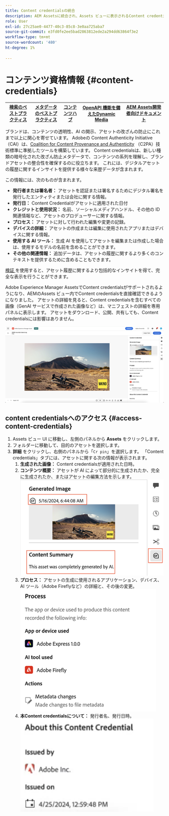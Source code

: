 ```yaml
---
title: Content credentialsの統合
description: AEM Assetsに統合され、Assets ビューに表示されるContent credentialsは、どのように作成され、誰が作成したかなど、アセットの履歴に関するコンテキストを提供できます。 デジタルコンテンツの栄養ラベルと同様、Content credentialsは透明性を高め、オーディエンスとの信頼を構築するのに役立ちます。
role: User
exl-id: 27c25ae0-4477-40c3-85c8-3e0aa725aba7
source-git-commit: e3fd0fe2ee5bad2863812ede2a294dd63864f3e2
workflow-type: tm+mt
source-wordcount: '480'
ht-degree: 1%

---
```


# コンテンツ資格情報 {#content-credentials}

| [ 検索のベストプラクティス ](/help/assets/search-best-practices.md) | [ メタデータのベストプラクティス ](/help/assets/metadata-best-practices.md) | [コンテンツハブ](/help/assets/product-overview.md) | [OpenAPI 機能を備えたDynamic Media](/help/assets/dynamic-media-open-apis-overview.md) | [AEM Assets開発者向けドキュメント ](https://developer.adobe.com/experience-cloud/experience-manager-apis/) |
| ------------- | --------------------------- |---------|----|-----|

ブランドは、コンテンツの透明性、AI の開示、アセットの改ざんの防止にこれまで以上に関心を寄せています。 Adobeの Content Authenticity Initiative （CAI）は、[Coalition for Content Provenance and Authenticity](https://c2pa.org/specifications/specifications/1.1/specs/C2PA_Specification.html#_trust_model) （C2PA）技術標準に準拠したツールを構築しています。 Content credentialsは、新しい種類の暗号化された改ざん防止メタデータで、コンテンツの系列を理解し、ブランドアセットの整合性を確保するのに役立ちます。 これには、デジタルアセットの履歴に関するインサイトを提供する様々な来歴データが含まれます。

この情報には、次のものが含まれます。

* **発行者または署名者：** アセットを認証または署名するためにデジタル署名を発行したエンティティまたは会社に関する情報。
* **発行日：** Content Credentialがアセットに適用された日付
* **クレジットと使用状況：** 名前、ソーシャルメディアハンドル、その他の ID 関連情報など、アセットのプロデューサーに関する情報。
* **プロセス：** アセットに対して行われた編集や変更の記録。
* **デバイスの詳細：** アセットの作成または編集に使用されたアプリまたはデバイスに関する情報。
* **使用する AI ツール：** 生成 AI を使用してアセットを編集または作成した場合は、使用するモデルの名前を含めることができます。
* **その他の関連情報：** 追加データは、アセットの履歴に関するより多くのコンテキストを提供するために含めることもできます。

[ 検証 ](https://contentcredentials.org/verify) を使用すると、アセット履歴に関するより包括的なインサイトを得て、完全な表示を行うことができます。

Adobe Experience Manager AssetsでContent credentialsがサポートされるようになり、AEMのAssets ビュー内でContent credentialsを直接確認できるようになりました。 アセットの詳細を見ると、Content credentialsを含むすべての画像（GenAI サービスで作成された画像など）は、マニフェストの詳細を専用パネルに表示します。 アセットをダウンロード、公開、共有しても、Content credentialsには影響はありません。

![アセット](/help/assets/assets/content-credentials.png)

## content credentialsへのアクセス {#access-content-credentials}

1. Assets ビュー UI に移動し、左側のパネルから **Assets** をクリックします。
1. フォルダーに移動して、目的のアセットを選択します。
1. **詳細** をクリックし、右側のパネルから「`Cr pin`」を選択します。 「Content credentials」タブには、アセットに関する次の情報が表示されます。
   1. **生成された画像：** Content credentialsが適用された日時。
   1. **コンテンツ概要：** アセットが AI によって部分的に生成されたか、完全に生成されたか、またはアセットの編集方法を示します。
      ![content credentials](/help/assets/assets/content-credentials1.png)
   1. **プロセス：** アセットの生成に使用されるアプリケーション、デバイス、AI ツール（Adobe Fireflyなど）の詳細と、その後の変更。
      ![ プロセス ](/help/assets/assets/CR-Process.png)
   1. **本Content credentialsについて：** 発行者名、発行日時。
      ![ 発行者 ](/help/assets/assets/CR-issuer.png)
